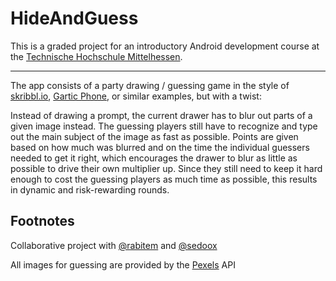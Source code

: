 # HideAndGuess
This is a graded project for an introductory Android development course at the [Technische Hochschule Mittelhessen](https://www.thm.de/site/).

---

The app consists of a party drawing / guessing game in the style of [skribbl.io](https://skribbl.io/), [Gartic Phone](https://garticphone.com/), 
or similar examples, but with a twist:

Instead of drawing a prompt, the current drawer has to blur out parts of a given image instead.
The guessing players still have to recognize and type out the main subject of the image as fast as possible.
Points are given based on how much was blurred and on the time the individual guessers needed to get it right, 
which encourages the drawer to blur as little as possible to drive their own multiplier up.
Since they still need to keep it hard enough to cost the guessing players as much time as possible, this results in dynamic and risk-rewarding rounds.

## Footnotes
Collaborative project with [@rabitem](https://github.com/rabitem) and [@sedoox](https://github.com/sedoox)

All images for guessing are provided by the [Pexels](https://www.pexels.com/) API
